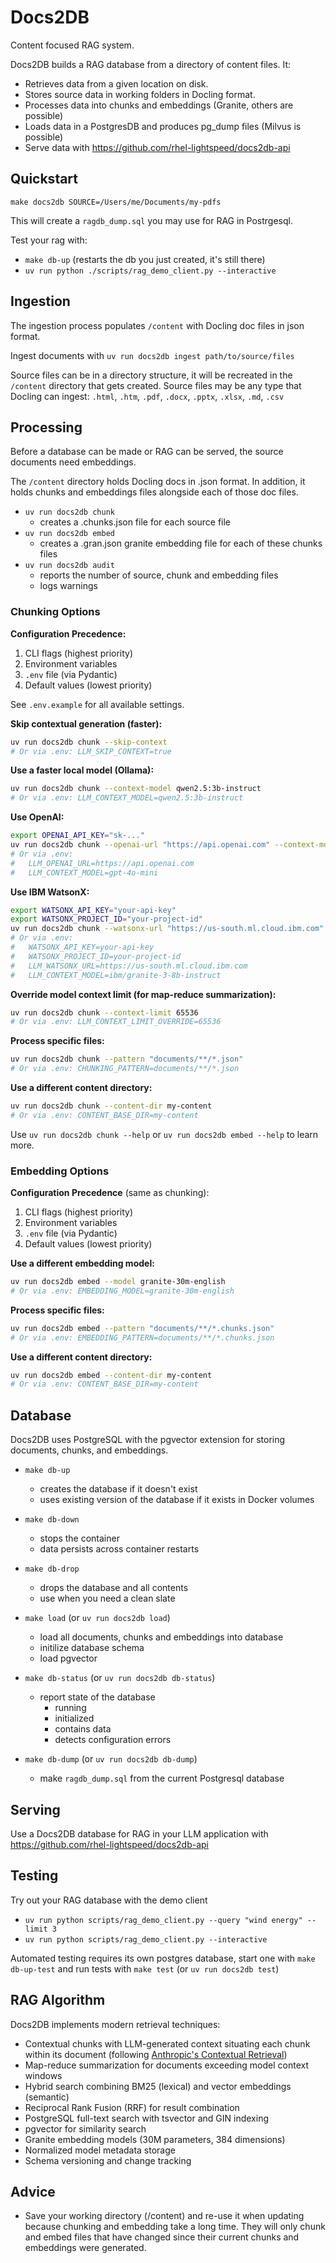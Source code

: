 # Docs2DB

Content focused RAG system.

Docs2DB builds a RAG database from a directory of content files. It:
- Retrieves data from a given location on disk.
- Stores source data in working folders in Docling format.
- Processes data into chunks and embeddings (Granite, others are possible)
- Loads data in a PostgresDB and produces pg_dump files (Milvus is possible)
- Serve data with https://github.com/rhel-lightspeed/docs2db-api

## Quickstart

`make docs2db SOURCE=/Users/me/Documents/my-pdfs`

This will create a `ragdb_dump.sql` you may use for RAG in Postrgesql.

Test your rag with:
- `make db-up` (restarts the db you just created, it's still there)
- `uv run python ./scripts/rag_demo_client.py --interactive`

## Ingestion

The ingestion process populates `/content` with Docling doc files in json format.

Ingest documents with `uv run docs2db ingest path/to/source/files`

Source files can be in a directory structure, it will be recreated in the `/content` directory that gets created. Source files may be any type that Docling
can ingest: `.html`, `.htm`, `.pdf`, `.docx`, `.pptx`, `.xlsx`, `.md`, `.csv`

## Processing

Before a database can be made or RAG can be served, the source documents need embeddings.

The `/content` directory holds Docling docs in .json format. In addition, it holds chunks and embeddings files alongside each of those doc files.
- `uv run docs2db chunk`
    - creates a .chunks.json file for each source file
- `uv run docs2db embed`
    - creates a .gran.json granite embedding file for each of these chunks files
- `uv run docs2db audit`
    - reports the number of source, chunk and embedding files
    - logs warnings

### Chunking Options

**Configuration Precedence:**
1. CLI flags (highest priority)
2. Environment variables
3. `.env` file (via Pydantic)
4. Default values (lowest priority)

See `.env.example` for all available settings.

**Skip contextual generation (faster):**
```bash
uv run docs2db chunk --skip-context
# Or via .env: LLM_SKIP_CONTEXT=true
```

**Use a faster local model (Ollama):**
```bash
uv run docs2db chunk --context-model qwen2.5:3b-instruct
# Or via .env: LLM_CONTEXT_MODEL=qwen2.5:3b-instruct
```

**Use OpenAI:**
```bash
export OPENAI_API_KEY="sk-..."
uv run docs2db chunk --openai-url "https://api.openai.com" --context-model "gpt-4o-mini"
# Or via .env:
#   LLM_OPENAI_URL=https://api.openai.com
#   LLM_CONTEXT_MODEL=gpt-4o-mini
```

**Use IBM WatsonX:**
```bash
export WATSONX_API_KEY="your-api-key"
export WATSONX_PROJECT_ID="your-project-id"
uv run docs2db chunk --watsonx-url "https://us-south.ml.cloud.ibm.com" --context-model "ibm/granite-3-8b-instruct"
# Or via .env:
#   WATSONX_API_KEY=your-api-key
#   WATSONX_PROJECT_ID=your-project-id
#   LLM_WATSONX_URL=https://us-south.ml.cloud.ibm.com
#   LLM_CONTEXT_MODEL=ibm/granite-3-8b-instruct
```

**Override model context limit (for map-reduce summarization):**
```bash
uv run docs2db chunk --context-limit 65536
# Or via .env: LLM_CONTEXT_LIMIT_OVERRIDE=65536
```

**Process specific files:**
```bash
uv run docs2db chunk --pattern "documents/**/*.json"
# Or via .env: CHUNKING_PATTERN=documents/**/*.json
```

**Use a different content directory:**
```bash
uv run docs2db chunk --content-dir my-content
# Or via .env: CONTENT_BASE_DIR=my-content
```

Use `uv run docs2db chunk --help` or `uv run docs2db embed --help` to learn more.

### Embedding Options

**Configuration Precedence** (same as chunking):
1. CLI flags (highest priority)
2. Environment variables
3. `.env` file (via Pydantic)
4. Default values (lowest priority)

**Use a different embedding model:**
```bash
uv run docs2db embed --model granite-30m-english
# Or via .env: EMBEDDING_MODEL=granite-30m-english
```

**Process specific files:**
```bash
uv run docs2db embed --pattern "documents/**/*.chunks.json"
# Or via .env: EMBEDDING_PATTERN=documents/**/*.chunks.json
```

**Use a different content directory:**
```bash
uv run docs2db embed --content-dir my-content
# Or via .env: CONTENT_BASE_DIR=my-content
```

## Database

Docs2DB uses PostgreSQL with the pgvector extension for storing documents, chunks, and embeddings.

- `make db-up`
    - creates the database if it doesn't exist
    - uses existing version of the database if it exists in Docker volumes

- `make db-down`
    - stops the container
    - data persists across container restarts

- `make db-drop`
    - drops the database and all contents
    - use when you need a clean slate

- `make load` (or `uv run docs2db load`)
    - load all documents, chunks and embeddings into database
    - initilize database schema
    - load pgvector

- `make db-status` (or `uv run docs2db db-status`)
    - report state of the database
        - running
        - initialized
        - contains data
        - detects configuration errors

- `make db-dump` (or `uv run docs2db db-dump`)
    - make `ragdb_dump.sql` from the current Postgresql database

## Serving

Use a Docs2DB database for RAG in your LLM application with https://github.com/rhel-lightspeed/docs2db-api

## Testing

Try out your RAG database with the demo client
- `uv run python scripts/rag_demo_client.py --query "wind energy" --limit 3`
- `uv run python scripts/rag_demo_client.py --interactive`

Automated testing requires its own postgres database, start one with `make db-up-test` and run tests with `make test` (or `uv run docs2db test`)

## RAG Algorithm

Docs2DB implements modern retrieval techniques:

- Contextual chunks with LLM-generated context situating each chunk within its document (following [Anthropic's Contextual Retrieval](https://www.anthropic.com/engineering/contextual-retrieval))
- Map-reduce summarization for documents exceeding model context windows
- Hybrid search combining BM25 (lexical) and vector embeddings (semantic)
- Reciprocal Rank Fusion (RRF) for result combination
- PostgreSQL full-text search with tsvector and GIN indexing
- pgvector for similarity search
- Granite embedding models (30M parameters, 384 dimensions)
- Normalized model metadata storage
- Schema versioning and change tracking

## Advice

- Save your working directory (/content) and re-use it when updating because chunking and embedding take a long time. They will only chunk and embed files that have changed since their current chunks and embeddings were generated.
